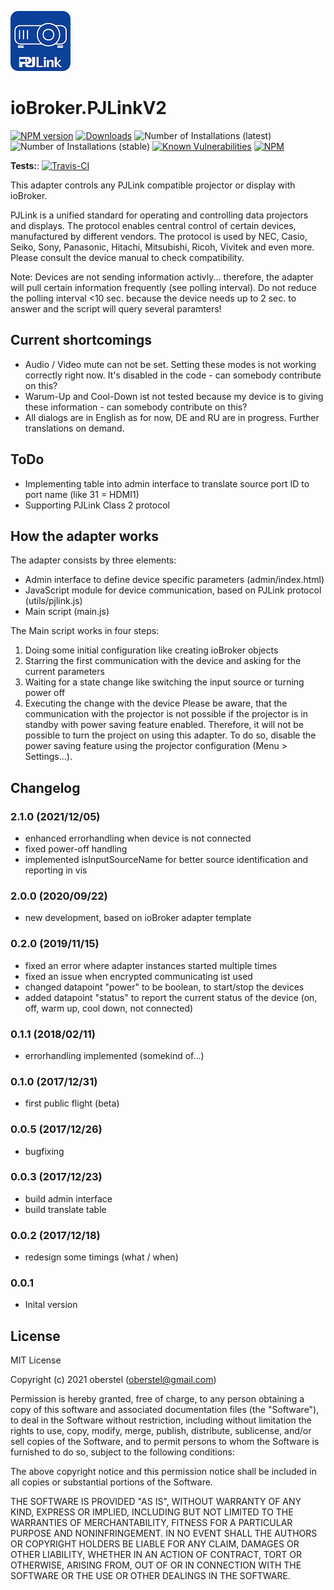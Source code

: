 ![Logo](admin/pjlink.png)
# ioBroker.PJLinkV2

[![NPM version](http://img.shields.io/npm/v/iobroker.pjlinkv2.svg)](https://www.npmjs.com/package/iobroker.pjlinkv2)
[![Downloads](https://img.shields.io/npm/dm/iobroker.template.svg)](https://www.npmjs.com/package/iobroker.pjlinkv2)
![Number of Installations (latest)](http://iobroker.live/badges/pjlinkv2-installed.svg)
![Number of Installations (stable)](http://iobroker.live/badges/pjlinkv2-stable.svg)
[![Known Vulnerabilities](https://snyk.io/test/github/Author/ioBroker.pjlinkv2/badge.svg)](https://snyk.io/test/github/Author/ioBroker.pjlinkv2)
[![NPM](https://nodei.co/npm/iobroker.pjlinkv2.png?downloads=true)](https://nodei.co/npm/iobroker.pjlinkv2/)

**Tests:**: [![Travis-CI](http://img.shields.io/travis/Author/ioBroker.pjlinkv2/master.svg)](https://travis-ci.org/Author/ioBroker.pjlinkv2)

This adapter controls any PJLink compatible projector or display with ioBroker.

PJLink is a unified standard for operating and controlling data projectors and displays. The protocol enables central control of certain devices, manufactured by different vendors. The protocol is used by NEC, Casio, Seiko, Sony, Panasonic, Hitachi, Mitsubishi, Ricoh, Vivitek and even more. Please consult the device manual to check compatibility.

Note: Devices are not sending information activly... therefore, the adapter will pull certain information frequently (see polling interval). Do not reduce the polling interval <10 sec. because the device needs up to 2 sec. to answer and the script will query several paramters!

## Current shortcomings
- Audio / Video mute can not be set. Setting these modes is not working correctly right now. It's disabled in the code - can somebody contribute on this?
- Warum-Up and Cool-Down ist not tested because my device is to giving these information - can somebody contribute on this? 
- All dialogs are in English as for now, DE and RU are in progress. Further translations on demand.

## ToDo
- Implementing table into admin interface to translate source port ID to port name (like 31 = HDMI1)
- Supporting PJLink Class 2 protocol

## How the adapter works
The adapter consists by three elements:
-	Admin interface to define device specific parameters (admin/index.html)
-	JavaScript module for device communication, based on PJLink protocol (utils/pjlink.js)
-	Main script (main.js)

The Main script works in four steps:
1)	Doing some initial configuration like creating ioBroker objects
2)	Starring the first communication with the device and asking for the current parameters
3)	Waiting for a state change like switching the input source or turning power off
4)	Executing the change with the device
Please be aware, that the communication with the projector is not possible if the projector is in standby with power saving feature enabled. Therefore, it will not be possible to turn the project on using this adapter. To do so, disable the power saving feature using the projector configuration (Menu > Settings...).

## Changelog
### 2.1.0 (2021/12/05)
- enhanced errorhandling when device is not connected
- fixed power-off handling
- implemented isInputSourceName for better source identification and reporting in vis 

### 2.0.0 (2020/09/22)
- new development, based on ioBroker adapter template 

### 0.2.0 (2019/11/15)
- fixed an error where adapter instances started multiple times
- fixed an issue when encrypted communicating ist used
- changed datapoint "power" to be boolean, to start/stop the devices
- added datapoint "status" to report the current status of the device (on, off, warm up, cool down, not connected)

### 0.1.1 (2018/02/11)
- errorhandling implemented (somekind of...)

### 0.1.0 (2017/12/31)
- first public flight (beta)

### 0.0.5 (2017/12/26)
- bugfixing

### 0.0.3 (2017/12/23)
- build admin interface
- build translate table

### 0.0.2 (2017/12/18)
- redesign some timings (what / when)

### 0.0.1
- Inital version

## License
MIT License

Copyright (c) 2021 oberstel (oberstel@gmail.com)

Permission is hereby granted, free of charge, to any person obtaining a copy
of this software and associated documentation files (the "Software"), to deal
in the Software without restriction, including without limitation the rights
to use, copy, modify, merge, publish, distribute, sublicense, and/or sell
copies of the Software, and to permit persons to whom the Software is
furnished to do so, subject to the following conditions:

The above copyright notice and this permission notice shall be included in all
copies or substantial portions of the Software.

THE SOFTWARE IS PROVIDED "AS IS", WITHOUT WARRANTY OF ANY KIND, EXPRESS OR
IMPLIED, INCLUDING BUT NOT LIMITED TO THE WARRANTIES OF MERCHANTABILITY,
FITNESS FOR A PARTICULAR PURPOSE AND NONINFRINGEMENT. IN NO EVENT SHALL THE
AUTHORS OR COPYRIGHT HOLDERS BE LIABLE FOR ANY CLAIM, DAMAGES OR OTHER
LIABILITY, WHETHER IN AN ACTION OF CONTRACT, TORT OR OTHERWISE, ARISING FROM,
OUT OF OR IN CONNECTION WITH THE SOFTWARE OR THE USE OR OTHER DEALINGS IN THE
SOFTWARE.
